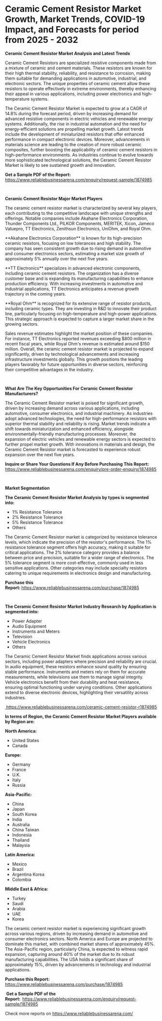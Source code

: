 <p><h1>Ceramic Cement Resistor Market Growth, Market Trends, COVID-19 Impact, and Forecasts for period from 2025 - 2032</h1></p><p><strong>Ceramic Cement Resistor Market Analysis and Latest Trends</strong></p>
<p><p>Ceramic Cement Resistors are specialized resistive components made from a mixture of ceramic and cement materials. These resistors are known for their high thermal stability, reliability, and resistance to corrosion, making them suitable for demanding applications in automotive, industrial, and electronic sectors. The unique properties of ceramic cement allow these resistors to operate effectively in extreme environments, thereby enhancing their appeal in various applications, including power electronics and high-temperature systems.</p><p>The Ceramic Cement Resistor Market is expected to grow at a CAGR of 14.8% during the forecast period, driven by increasing demand for advanced resistive components in electric vehicles and renewable energy systems. Additionally, the rise in industrial automation and the need for energy-efficient solutions are propelling market growth. Latest trends include the development of miniaturized resistors that offer enhanced performance in compact electronic devices. Moreover, advancements in materials science are leading to the creation of more robust ceramic composites, further boosting the applicability of ceramic cement resistors in high-performance environments. As industries continue to evolve towards more sophisticated technological solutions, the Ceramic Cement Resistor Market is likely to see sustained growth and innovation.</p></p>
<p><strong>Get a Sample PDF of the Report:&nbsp;</strong> <a href="https://www.reliablebusinessarena.com/enquiry/request-sample/1874985?utm_campaign=2177&utm_medium=2&utm_source=Github&utm_content=ia&utm_term=06042025&utm_id=ceramic-cement-resistor">https://www.reliablebusinessarena.com/enquiry/request-sample/1874985</a></p>
<p>&nbsp;</p>
<p><strong>Ceramic Cement Resistor Major Market Players</strong></p>
<p><p>The ceramic cement resistor market is characterized by several key players, each contributing to the competitive landscape with unique strengths and offerings. Notable companies include Akahane Electronics Corporation, Thunder Components Ltd., PILKOR Components, MERITEK, Xicon, Jameco Valuepro, TT Electronics, Zenithsun Electronics, UniOhm, and Royal Ohm.</p><p>**Akahane Electronics Corporation** is known for its high-precision ceramic resistors, focusing on low tolerances and high stability. The company has seen consistent growth due to rising demand in automotive and consumer electronics sectors, estimating a market size growth of approximately 5% annually over the next five years.</p><p>**TT Electronics** specializes in advanced electronic components, including ceramic cement resistors. The organization has a diverse customer base and is expanding its manufacturing capabilities to enhance production efficiency. With increasing investments in automotive and industrial applications, TT Electronics anticipates a revenue growth trajectory in the coming years.</p><p>**Royal Ohm** is recognized for its extensive range of resistor products, including ceramic types. They are investing in R&D to innovate their product line, particularly focusing on high-temperature and high-power applications. This strategic approach is expected to capture a larger market share in the growing sectors.</p><p>Sales revenue estimates highlight the market position of these companies. For instance, TT Electronics reported revenues exceeding $800 million in recent fiscal years, while Royal Ohm's revenue is estimated around $150 million. Overall, the ceramic cement resistor market is projected to expand significantly, driven by technological advancements and increasing infrastructure investments globally. This growth positions the leading players favorably for future opportunities in diverse sectors, reinforcing their competitive advantages in the industry.</p></p>
<p>&nbsp;</p>
<p><strong>What Are The Key Opportunities For Ceramic Cement Resistor Manufacturers?</strong></p>
<p><p>The Ceramic Cement Resistor market is poised for significant growth, driven by increasing demand across various applications, including automotive, consumer electronics, and industrial machinery. As industries adopt advanced technologies, the need for high-performance resistors with superior thermal stability and reliability is rising. Market trends indicate a shift towards miniaturization and enhanced efficiency, alongside environmentally-friendly manufacturing processes. Moreover, the expansion of electric vehicles and renewable energy sectors is expected to further propel market growth. With innovations in materials and design, the Ceramic Cement Resistor market is forecasted to experience robust expansion over the next five years.</p></p>
<p><strong>Inquire or Share Your Questions If Any Before Purchasing This Report:</strong> <a href="https://www.reliablebusinessarena.com/enquiry/pre-order-enquiry/1874985?utm_campaign=2177&utm_medium=2&utm_source=Github&utm_content=ia&utm_term=06042025&utm_id=ceramic-cement-resistor">https://www.reliablebusinessarena.com/enquiry/pre-order-enquiry/1874985</a></p>
<p>&nbsp;</p>
<p><strong>Market Segmentation</strong></p>
<p><strong>The Ceramic Cement Resistor Market Analysis by types is segmented into:</strong></p>
<p><ul><li>1% Resistance Tolerance</li><li>2% Resistance Tolerance</li><li>5% Resistance Tolerance</li><li>Others</li></ul></p>
<p><p>The Ceramic Cement Resistor market is categorized by resistance tolerance levels, which indicate the precision of the resistor's performance. The 1% resistance tolerance segment offers high accuracy, making it suitable for critical applications. The 2% tolerance category provides a balance between price and precision, suitable for a wider range of electronics. The 5% tolerance segment is more cost-effective, commonly used in less sensitive applications. Other categories may include specialty resistors catering to unique requirements in electronics design and manufacturing.</p></p>
<p><strong>Purchase this Report:&nbsp;</strong><a href="https://www.reliablebusinessarena.com/purchase/1874985?utm_campaign=2177&utm_medium=2&utm_source=Github&utm_content=ia&utm_term=06042025&utm_id=ceramic-cement-resistor">https://www.reliablebusinessarena.com/purchase/1874985</a></p>
<p>&nbsp;</p>
<p><strong>The Ceramic Cement Resistor Market Industry Research by Application is segmented into:</strong></p>
<p><ul><li>Power Adapter</li><li>Audio Equipment</li><li>Instruments and Meters</li><li>Television</li><li>Vehicle Electronics</li><li>Others</li></ul></p>
<p><p>The Ceramic Cement Resistor Market finds applications across various sectors, including power adapters where precision and reliability are crucial. In audio equipment, these resistors enhance sound quality by ensuring stable performance. Instruments and meters rely on them for accurate measurements, while televisions use them to manage signal integrity. Vehicle electronics benefit from their durability and heat resistance, ensuring optimal functioning under varying conditions. Other applications extend to diverse electronic devices, highlighting their versatility across industries.</p></p>
<p><a href="https://www.reliablebusinessarena.com/ceramic-cement-resistor-r1874985?utm_campaign=2177&utm_medium=2&utm_source=Github&utm_content=ia&utm_term=06042025&utm_id=ceramic-cement-resistor">&nbsp;https://www.reliablebusinessarena.com/ceramic-cement-resistor-r1874985</a></p>
<p><strong>In terms of Region, the Ceramic Cement Resistor Market Players available by Region are:</strong></p>
<p>
    <p> <strong> North America: </strong>
        <ul>
            <li>United States</li>
            <li>Canada</li>
        </ul>
        </p> 
    <p> <strong> Europe: </strong>
        <ul>
            <li>Germany</li>
            <li>France</li>
            <li>U.K.</li>
            <li>Italy</li>
            <li>Russia</li>
        </ul>
        </p> 
    <p> <strong> Asia-Pacific: </strong>
        <ul>
            <li>China</li>
            <li>Japan</li>
            <li>South Korea</li>
            <li>India</li>
            <li>Australia</li>
            <li>China Taiwan</li>
            <li>Indonesia</li>
            <li>Thailand</li>
            <li>Malaysia</li>
        </ul>
        </p> 
    <p> <strong> Latin America: </strong>
        <ul>
            <li>Mexico</li>
            <li>Brazil</li>
            <li>Argentina Korea</li>
            <li>Colombia</li>
        </ul>
        </p> 
    <p> <strong> Middle East & Africa: </strong>
        <ul>
            <li>Turkey</li>
            <li>Saudi</li>
            <li>Arabia</li>
            <li>UAE</li>
            <li>Korea</li>
        </ul>
    </p>
    </p>
<p><p>The ceramic cement resistor market is experiencing significant growth across various regions, driven by increasing demand in automotive and consumer electronics sectors. North America and Europe are projected to dominate this market, with combined market shares of approximately 45%. The Asia-Pacific region, particularly China, is expected to witness rapid expansion, capturing around 40% of the market due to its robust manufacturing capabilities. The USA holds a significant share of approximately 15%, driven by advancements in technology and industrial applications.</p></p>
<p><strong>Purchase this Report: </strong><a href="https://www.reliablebusinessarena.com/purchase/1874985?utm_campaign=2177&utm_medium=2&utm_source=Github&utm_content=ia&utm_term=06042025&utm_id=ceramic-cement-resistor">https://www.reliablebusinessarena.com/purchase/1874985</a></p>
<p>&nbsp;<strong>Get a Sample PDF of the Report:&nbsp;&nbsp;</strong><a href="https://www.reliablebusinessarena.com/enquiry/request-sample/1874985?utm_campaign=2177&utm_medium=2&utm_source=Github&utm_content=ia&utm_term=06042025&utm_id=ceramic-cement-resistor">https://www.reliablebusinessarena.com/enquiry/request-sample/1874985</a></p>
<p><strong></strong></p>
<p>Check more reports on <a href="https://www.reliablebusinessarena.com/?utm_campaign=2177&utm_medium=2&utm_source=Github&utm_content=ia&utm_term=06042025&utm_id=ceramic-cement-resistor">https://www.reliablebusinessarena.com/</a></p>